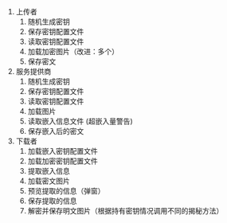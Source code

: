 1. 上传者
   1. 随机生成密钥
   2. 保存密钥配置文件
   3. 读取密钥配置文件
   4. 加载加密图片（改进：多个）
   5. 保存密文
2. 服务提供商
   1. 随机生成密钥
   2. 保存密钥配置文件
   3. 读取密钥配置文件
   4. 加载图片
   5. 读取嵌入信息文件 (超嵌入量警告)
   6. 保存嵌入后的密文
3. 下载者
   1. 加载嵌入密钥配置文件
   2. 加载加密密钥配置文件
   3. 提取嵌入信息
   4. 加载密文图片
   5. 预览提取的信息（弹窗）
   6. 保存提取的信息
   7. 解密并保存明文图片（根据持有密钥情况调用不同的揭秘方法）